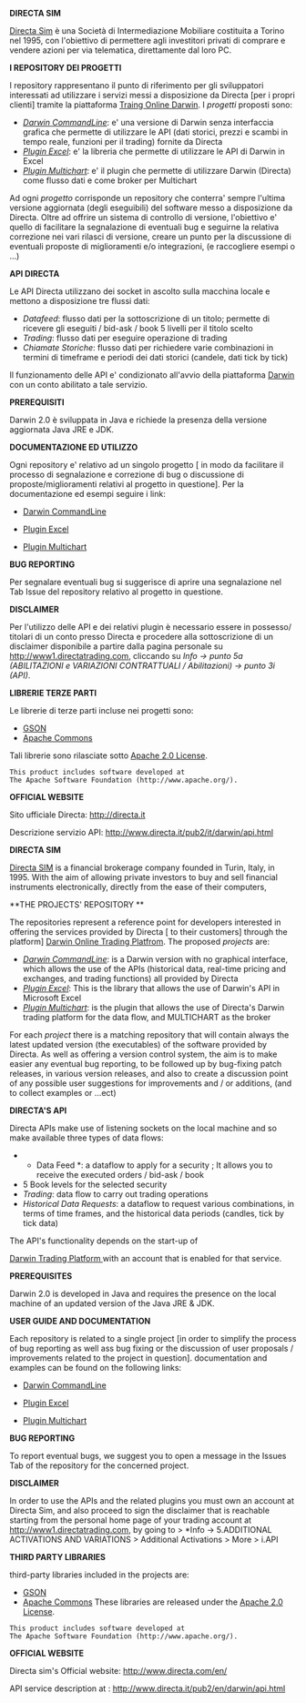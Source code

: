 **DIRECTA SIM**

<a href="http://www.directa.it/">Directa Sim</a> è una Società di Intermediazione Mobiliare costituita a Torino nel 1995, con l'obiettivo di permettere agli investitori privati di comprare e vendere azioni per via telematica, direttamente dal loro PC.

**I REPOSITORY DEI PROGETTI** 

I repository rappresentano il punto di riferimento per gli sviluppatori interessati ad utilizzare i servizi messi a disposizione da Directa [per i propri clienti] tramite la piattaforma <a href="http://www.directa.it/pub2/it/darwin/intro.html">Traing Online Darwin</a>. I *progetti* proposti sono:

- <a href="https://github.com/directa-it/darwinCommandLine">*Darwin CommandLine*</a>: e' una versione di Darwin senza interfaccia grafica che permette di utilizzare le API (dati storici, prezzi e scambi in tempo reale, funzioni per il trading) fornite da Directa
- *<a href="https://github.com/directa-it/pluginExcel">Plugin Excel*</a>: e' la libreria che permette di utilizzare le API di Darwin in Excel
- <a href="https://github.com/directa-it/pluginMulticharts">*Plugin Multichart*</a>: e' il plugin che permette di utilizzare Darwin (Directa) come flusso dati e come broker per Multichart

Ad ogni *progetto* corrisponde un repository che conterra' sempre l'ultima versione aggiornata (degli eseguibili) del software messo a disposizione da Directa. Oltre ad offrire un sistema di controllo di versione, l'obiettivo e' quello di facilitare la segnalazione di eventuali bug e seguirne la relativa correzione nei vari rilasci di versione, creare un punto per la discussione di eventuali proposte di miglioramenti e/o integrazioni, (e raccogliere esempi o ...)

**API DIRECTA**

Le API Directa utilizzano dei socket in ascolto sulla macchina locale e mettono a disposizione tre flussi dati:

- *Datafeed*: flusso dati per la sottoscrizione di un titolo; permette di ricevere gli eseguiti / bid-ask / book 5 livelli per il titolo scelto
- *Trading*: flusso dati per eseguire operazione di trading
- *Chiamate Storiche*: flusso dati per richiedere varie combinazioni in termini di timeframe e periodi dei dati storici (candele, dati tick by tick)

Il funzionamento delle API e' condizionato all'avvio della piattaforma  <a href="http://www.directa.it/pub2/it/darwin/intro.html">Darwin</a> con un conto abilitato a tale servizio.

**PREREQUISITI**

Darwin 2.0 è sviluppata in Java  e richiede la presenza della versione aggiornata Java JRE e JDK.

**DOCUMENTAZIONE ED UTILIZZO**

Ogni repository e' relativo ad un singolo progetto [ in modo da facilitare il processo di segnalazione e correzione di bug o discussione di proposte/miglioramenti relativi al progetto in questione]. Per la documentazione ed esempi seguire i link:

- <a href="https://directa-it.github.io/documentation/#InfoMute"> Darwin CommandLine</a> 

- <a href="https://directa-it.github.io/documentation/excel.html"> Plugin Excel</a> 

- <a href="https://directa-it.github.io/documentation/#InfoMC"> Plugin Multichart</a> 

**BUG REPORTING**

Per segnalare eventuali bug si suggerisce di aprire una segnalazione nel Tab Issue del repository relativo al progetto in questione. 

**DISCLAIMER**

Per l'utilizzo delle API e dei relativi plugin è necessario essere in possesso/ titolari di un conto presso Directa e procedere alla sottoscrizione di un disclaimer disponibile a partire dalla pagina personale su http://www1.directatrading.com,  cliccando su *Info -> punto 5a   (ABILITAZIONI e VARIAZIONI CONTRATTUALI / Abilitazioni) -> punto 3i  (API)*.

**LIBRERIE TERZE PARTI**

Le librerie di terze parti incluse nei progetti sono:

- <a href="https://github.com/google/gson">GSON</a>
- <a href="https://commons.apache.org/">Apache Commons</a>

Tali librerie sono rilasciate sotto <a href="https://github.com/directa-it/documentation/blob/master/ApacheLICENSE-2.0.txt">Apache 2.0 License</a>. 

```
This product includes software developed at
The Apache Software Foundation (http://www.apache.org/).
```

**OFFICIAL WEBSITE**

Sito ufficiale Directa: http://directa.it

Descrizione servizio API: http://www.directa.it/pub2/it/darwin/api.html




**DIRECTA SIM**

<a href="http://www.directa.com/en/">Directa SIM</a> is a financial brokerage company founded in Turin, Italy, in 1995. With the aim of allowing private investors to buy and sell financial instruments electronically, directly from the ease of their computers, 

 **THE PROJECTS' REPOSITORY ** 
 
 The repositories represent a reference point for developers interested in offering the services provided by Directa [ to their customers] through the platform] <a href="http://www.directa.it/pub2/it/darwin/intro.html">Darwin  Online Trading Platfrom</a>. The proposed *projects* are:

- <a href="https://github.com/directa-it/darwinCommandLine">*Darwin CommandLine*</a>: is a Darwin version with no graphical interface, which allows the use of the APIs (historical data, real-time pricing and exchanges, and trading functions) all provided by Directa
-  *<a href="https://github.com/directa-it/pluginExcel">Plugin Excel*</a>: This is the library that allows the use of Darwin's API in Microsoft Excel
- <a href="https://github.com/directa-it/pluginMulticharts">*Plugin Multichart*</a>: is the plugin that allows the use of Directa's Darwin trading platform for the data flow, and MULTICHART as the broker 

For each *project* there is a matching repository that will contain always the latest updated version (the executables) of the software provided by Directa. As well as offering a version control system, the aim is to make easier any eventual bug reporting, to be followed up by bug-fixing patch releases, in various version releases, and also to create a discussion point of any possible user suggestions for improvements and / or additions, (and to collect examples or ...ect)

**DIRECTA'S API**

Directa APIs make use of listening sockets on the local machine and so make available three types of data flows:
- * Data Feed *: a dataflow to apply for a security ; It allows you to receive the executed orders / bid-ask / book
- 5 Book levels for the selected security
- *Trading*: data flow to carry out trading operations
- *Historical Data Requests*: a dataflow to request various combinations, in terms of time frames, and the historical data periods (candles, tick by tick data)


The API's functionality depends on the start-up of 

<a href="http://www.directa.it/pub2/en/darwin/intro.html">Darwin Trading Platform </a> with an account that is enabled for that  service.

**PREREQUISITES**

Darwin 2.0 is developed in Java and requires the presence on the local machine of an updated version of the Java JRE & JDK.
 
**USER GUIDE AND DOCUMENTATION** 

Each repository is related to a single project [in order to simplify the process of bug reporting as well ass bug fixing or the discussion of user proposals / improvements related to the project in question]. documentation and examples can be found on the following links: 

- <a href="https://directa-it.github.io/documentation/#PluginDirecta"> Darwin CommandLine</a> 

- <a href="https://directa-it.github.io/documentation/excel.html"> Plugin Excel</a> 

- <a href="https://directa-it.github.io/documentation/#InfoMC"> Plugin Multichart</a> 



**BUG REPORTING**

To report eventual bugs, we suggest you to open a message in the Issues Tab of the repository for the concerned project.


**DISCLAIMER**

In order to use the APIs and the related plugins you must own an account at Directa Sim, and also proceed to sign the disclaimer that is reachable starting from the  personal home page of your trading account at http://www1.directatrading.com, by going to > *Info -> 5.ADDITIONAL ACTIVATIONS AND VARIATIONS > Additional Activations > More > i.API


**THIRD PARTY LIBRARIES**

third-party libraries included in the projects are:

- <a href="https://github.com/google/gson">GSON</a>
- <a href="https://commons.apache.org/">Apache Commons</a>
These libraries are released under the  <a href="https://github.com/directa-it/documentation/blob/master/ApacheLICENSE-2.0.txt">Apache 2.0 License</a>. 

```
This product includes software developed at
The Apache Software Foundation (http://www.apache.org/).
```

**OFFICIAL WEBSITE**

Directa sim's Official website: http://www.directa.com/en/

API service description at : http://www.directa.it/pub2/en/darwin/api.html

